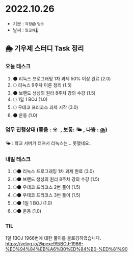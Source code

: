 # 2022.10.26

- 기분 : `걱정😱` `멍🙄`
- 날씨 : `일교차🌡️`

## 🌦️ 기우제 스터디 Task 정리

### 오늘 테스크

1. 🌑 리눅스 프로그래밍 1차 과제 50% 이상 완료 (2.0)
2. 🌕 리눅스 9주차 이론 정리 (1.5)
3. 🌑 브랜드 생성의 원리 8주차 강의 수강 (1.5)
4. 🌕 1일 1 BOJ (1.0)
5. 🌕 우테코 프리코스 과제 시작 (3.0)
6. 🌑 운동 (1.0)

### 업무 진행상태 (좋음 : ☀  , 보통: 🌤 , 나쁨 : ⛈)

🌤 : 학교 서버가 터져서 리눅스는... 못했네요..

### 내일 테스크

1. 🌕🌑 리눅스 프로그래밍 1차 과제 완료 (3.0)
2. 🌕🌑 브랜드 생성의 원리 8주차 강의 수강 (1.5)
3. 🌕🌑 우테코 프리코스 2번 풀이 (1.5)
4. 🌕🌑 우테코 프리코스 3번 풀이 (1.5)
5. 🌕🌑 1일 1 BOJ (1.0)
6. 🌕🌑 운동 (1.0)

### TIL

1일 1BOJ 1966번에 대한 풀이를 블로깅하였습니다.  
https://velog.io/@pexe99/BOJ-1966-%ED%94%84%EB%A6%B0%ED%84%B0-%ED%81%90
